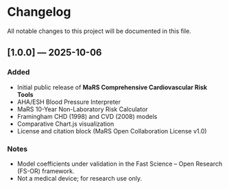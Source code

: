 # Changelog

All notable changes to this project will be documented in this file.

## [1.0.0] — 2025-10-06
### Added
- Initial public release of **MaRS Comprehensive Cardiovascular Risk Tools**
- AHA/ESH Blood Pressure Interpreter
- MaRS 10-Year Non-Laboratory Risk Calculator
- Framingham CHD (1998) and CVD (2008) models
- Comparative Chart.js visualization
- License and citation block (MaRS Open Collaboration License v1.0)

### Notes
- Model coefficients under validation in the Fast Science – Open Research (FS-OR) framework.
- Not a medical device; for research use only.

